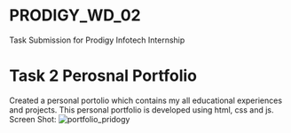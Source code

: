 # PRODIGY_WD_02
Task Submission for Prodigy Infotech Internship
# Task 2 Perosnal Portfolio
Created a personal portolio which contains my all educational experiences and projects. This personal portfolio is developed using html, css and js.
Screen Shot:
![portfolio_pridogy](https://github.com/AliAsgharSha/PRODIGY_WD_02/assets/147384233/9502d199-5eb4-4fd4-a96f-90418fb632e0)
